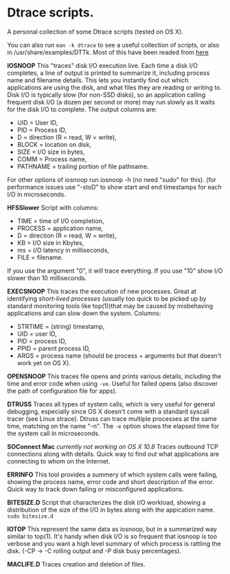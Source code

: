 Dtrace scripts.
=============
A personal collection of some Dtrace scripts (tested on OS X).

You can also run `man -k dtrace` to see a useful collection of scripts, or also
in /usr/share/examples/DTTk. Most of this have been readed from
[here](http://dtrace.org/blogs/brendan/2011/10/10/top-10-dtrace-scripts-for-mac-os-x/)

**IOSNOOP**
This "traces" disk I/O execution live. Each time a disk I/O completes, a line of
output is printed to summarize it, including process name and filename details.
This lets you instantly find out which applications are using the disk, and what
files they are reading or writing to. Disk I/O is typically slow (for non-SSD
disks), so an application calling frequent disk I/O (a dozen per second or more)
may run slowly as it waits for the disk I/O to complete.
The output columns are:

- UID = User ID,
- PID = Process ID,
- D = direction (R = read, W = write),
- BLOCK = location on disk,
- SIZE = I/O size in bytes,
- COMM = Process name,
- PATHNAME = trailing portion of file pathname.

For other options of iosnoop run iosnoop -h (no need "sudo" for this). (for
performance issues use "-stoD" to show start and end timestamps for each I/O in
microseconds.

**HFSSlower**
Script with columns:

- TIME = time of I/O completion,
- PROCESS = application name,
- D = direction (R = read, W = write),
- KB = I/O size in Kbytes,
- ms = I/O latency in milliseconds,
- FILE = filename.

If you use the argument "0", it will trace everything. If you use "10" show I/O
slower than 10 milliseconds.

**EXECSNOOP**
This traces the execution of new processes. Great at identifying *short-lived
processes* (usually too quick to be picked up by standard monitoring tools like
top(1))that may be caused by misbehaving applications and can slow down the
system.
Columns:
- STRTIME = (string) timestamp,
- UID = user ID,
- PID = process ID,
- PPID = parent process ID,
- ARGS = process name (should be process + arguments but that doesn't work yet
  on OS X).

**OPENSNOOP**
This traces file opens and prints various details, including the time and error
code when using `-ve`. Useful for failed opens (also discover the path of
configuration file for apps).

**DTRUSS**
Traces all types of system calls, which is very useful for general debugging,
especially since OS X doesn't come with a standard syscall tracer (see Linux
strace). Dtruss can trace multiple processes at the same time, matching on the
name "-n". The `-e` option shows the elapsed time for the system call in
microseconds.

**SOConnect Mac**
*currently not working on OS X 10.8*
Traces outbound TCP connections along with details. Quick way to find out what
applications are connecting to whom on the Internet.

**ERRINFO**
This tool provides a summery of which system calls were failing, showing the
process name, error code and short description of the error. Quick way to track
down failing or misconfigured applications.

**BITESIZE.D**
Script that characterizes the disk I/O workload, showing a distribution of the
size of the I/O in bytes along with the appication name.
`sudo bitesize.d`

**IOTOP**
This represent the same data as iosnoop, but in a summarized way similar to
top(1). It's handy when disk I/O is so frequent that iosnoop is too verbose and
you want a high level summary of which process is rattling the disk. (-CP -> -C
rolling output and -P disk busy percentages).

**MACLIFE.D**
Traces creation and deletion of files.

